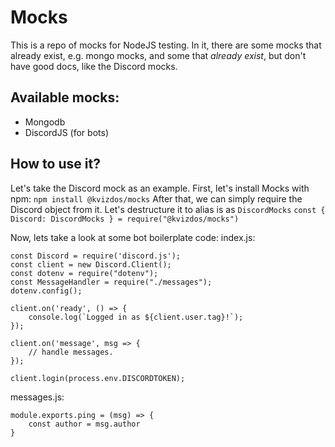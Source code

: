 # Mocks
This is a repo of mocks for NodeJS testing. In it, there are some mocks that already exist, e.g. mongo mocks, and some that *already exist*, but don't have good docs, like the Discord mocks.

## Available mocks:
- Mongodb
- DiscordJS (for bots)

## How to use it?
Let's take the Discord mock as an example. First, let's install Mocks with npm:
`npm install @kvizdos/mocks` 
After that, we can simply require the Discord object from it. Let's destructure it to alias is as `DiscordMocks`
`const { Discord: DiscordMocks } = require("@kvizdos/mocks")`

Now, lets take a look at some bot boilerplate code:
index.js:
```
const Discord = require('discord.js');
const client = new Discord.Client();
const dotenv = require("dotenv");
const MessageHandler = require("./messages");
dotenv.config();

client.on('ready', () => {
    console.log(`Logged in as ${client.user.tag}!`);
});

client.on('message', msg => {
    // handle messages.
});

client.login(process.env.DISCORDTOKEN);
```
messages.js:
```
module.exports.ping = (msg) => {
    const author = msg.author
}
```